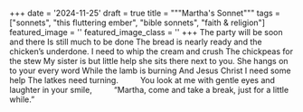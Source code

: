 +++
date = '2024-11-25'
draft = true
title = """Martha's Sonnet"""
tags = ["sonnets", "this fluttering ember", "bible sonnets", "faith & religion"]
featured_image = ''
featured_image_class = ''
+++
The party will be soon and there
Is still much to be done
The bread is nearly ready and
the chicken’s underdone.
I need to whip the cream and crush
The chickpeas for the stew
My sister is but little help
she sits there next to you. 
She hangs on to your every word 
While the lamb is burning
And Jesus Christ I need some help
The latkes need turning.
<span style="margin-left:2.5em">You look at me with gentle eyes and laughter in your smile,</span>
<span style="margin-left:2.5em;">“Martha, come and take a break, just for a little while.”</span>
